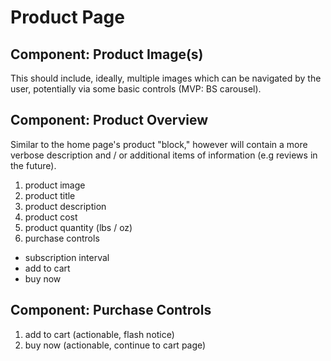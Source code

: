 # Product Page

## Component: Product Image(s)

This should include, ideally, multiple images which can be navigated by the user,
potentially via some basic controls (MVP: BS carousel).

## Component: Product Overview

Similar to the home page's product "block," however will contain a more verbose
description and / or additional items of information (e.g reviews in the future).

1. product image
2. product title
3. product description
4. product cost
5. product quantity (lbs / oz)
6. purchase controls
  - subscription interval
  - add to cart
  - buy now

## Component: Purchase Controls

1. add to cart (actionable, flash notice)
2. buy now (actionable, continue to cart page)

